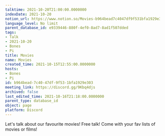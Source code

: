 ```yaml
---
talktime: 2021-10-20T21:00:00.0000000
indexDate: 2021-10-20
notion_url: https://www.notion.so/Movies-b964bead7c4047df9f531bfa1929e303
language_level: No limit
parent_database_id: e9339446-880f-4ef0-8ad7-8ad1f507dded
tags:
- Talk
- 2021-10-20
- Bones
- Pi
title: Movies
name: Movies
created_time: 2021-10-15T12:55:00.0000000
hosts:
- Bones
- Pi
id: b964bead-7c40-47df-9f53-1bfa1929e303
meeting_link: https://discord.gg/9Kbq4djs
archived: false
last_edited_time: 2021-10-16T21:18:00.0000000
parent_type: database_id
object: page
platform: Discord
---
```


Let's talk about our favourite movies!
Free talk! Come with your fav lists of movies or films!


